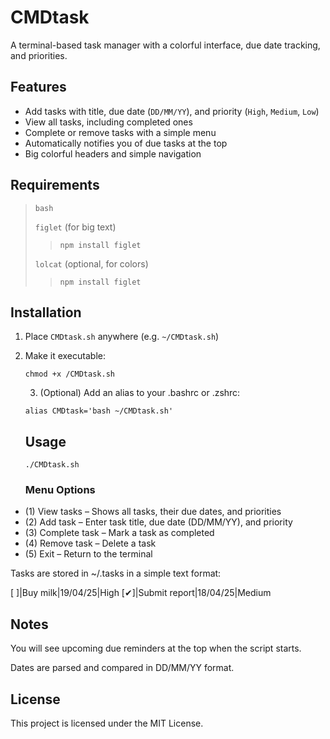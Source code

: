 # CMDtask

A terminal-based task manager with a colorful interface, due date tracking, and priorities.

## Features

- Add tasks with title, due date (`DD/MM/YY`), and priority (`High`, `Medium`, `Low`)
- View all tasks, including completed ones
- Complete or remove tasks with a simple menu
- Automatically notifies you of due tasks at the top
- Big colorful headers and simple navigation

## Requirements

> `bash`
> >
> `figlet` (for big text)
>
> > ```npm install figlet ```
> 
> `lolcat` (optional, for colors)
>
> > ```npm install figlet```

## Installation

1. Place `CMDtask.sh` anywhere (e.g. `~/CMDtask.sh`)
2. Make it executable:
   ```
   chmod +x /CMDtask.sh
   ```
   3. (Optional) Add an alias to your .bashrc or .zshrc:
   ```
   alias CMDtask='bash ~/CMDtask.sh'
   ```
   ## Usage
   ```
   ./CMDtask.sh
   ```

   ### Menu Options
- (1) View tasks – Shows all tasks, their due dates, and priorities
- (2) Add task – Enter task title, due date (DD/MM/YY), and priority
- (3) Complete task – Mark a task as completed
- (4) Remove task – Delete a task
- (5) Exit – Return to the terminal

Tasks are stored in ~/.tasks in a simple text format:

[ ]|Buy milk|19/04/25|High
[✔]|Submit report|18/04/25|Medium

## Notes
You will see upcoming due reminders at the top when the script starts.

Dates are parsed and compared in DD/MM/YY format.

## License
This project is licensed under the MIT License.
